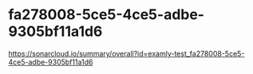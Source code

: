 # fa278008-5ce5-4ce5-adbe-9305bf11a1d6
https://sonarcloud.io/summary/overall?id=examly-test_fa278008-5ce5-4ce5-adbe-9305bf11a1d6
